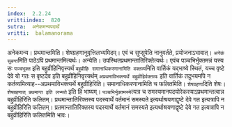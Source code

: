 ```yaml
---
index:  2.2.24
vrittiindex:  820
sutra:  अनेकमन्यपदार्थे
vritti:  balamanorama 
---
```


अनेकमन्य। प्रथमान्तमिति। शेषग्रहणानुवृत्तिलभ्यमिदम्। एवं च सुप्सुपेति नानुवर्तते, प्रयोजनाऽभावात्। `अनेकं सुबन्त`मिति पाठेऽपि प्रथमान्तमित्यर्थः। अन्येति। उपस्थितप्रथमान्तातिरिक्तेत्यर्थः। एवंच पञ्चभिर्भुक्तमन्नं यस्य सः `पञ्चभुक्त` इति बहुव्रीहिनिवृत्त्यर्थं `बहुव्रीहिः समानाधिकरणानामिति वक्तव्य`मिति वार्तिकं यद्भाष्ये स्थितं, यच्च वृष्टे देवे यो गतः स वृष्टदेव इति बहुव्रीहिनिवृत्त्यर्थम् `अप्रथमाविभक्त्यर्थे बहुव्रीहिर्वक्तव्यः` इति वार्तिकं तदुभयमपि न कर्तव्यमित्याह--अप्रथमाविभक्त्यर्थे बहुव्रीहिरिति। समानाधिकरणानामिति च फलितमिति। `शेषग्रहणा`दिति शेषः। `शेषग्रहणात् प्रथमान्त इति लभ्यते` इति हि भाष्यम्। `पञ्चभिर्भुक्तमस्ये`त्यत्र च समस्यमानपदयोरेकस्याऽप्रथमान्तत्वान्न बहुव्रीहिरिति फलितम्। प्रथमान्तातिरिक्तस्य पदस्यार्थे वर्तमानं समस्यते इत्यर्थाश्रयणाद्वृष्टे देवे गत इत्यत्रापि न बहुव्रीहिरिति फलितम्। प्रतमान्तातिरिक्तस्य पदस्यार्थे वर्तमानं समस्यते इत्यर्थाश्रयणाद्वृष्टे देवे गत इत्यत्रापि न बहुव्रीहिरिति फलितमिति भावः। 

